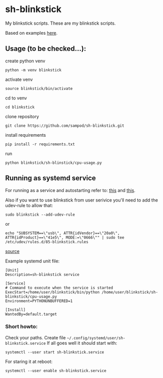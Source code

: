 # sh-blinkstick
My blinkstick scripts.
These are my blinkstick scripts.

Based on examples [here](https://github.com/arvydas/blinkstick-python/wiki).

## Usage (to be checked...): 
create python venv 

```
python -m venv blinkstick
```

activate venv 

```
source blinkstick/bin/activate 
```

cd to venv 

```
cd blinkstick
```


clone repository 

```
git clone https://github.com/sampod/sh-blinkstick.git
```

install requirements 

```
pip install -r requirements.txt 
```

run 

```
python blinkstick/sh-blinstick/cpu-usage.py 
```

## Running as systemd service

For running as a service and autostarting refer to:
[this](https://github.com/torfsen/python-systemd-tutorial)
and
[this](https://www.unixsysadmin.com/systemd-user-services/).

Also if you want to use blinkstick from user serivice you'll need to add the udev-rule to allow that:
```
sudo blinkstick --add-udev-rule
```
or
```
echo "SUBSYSTEM==\"usb\", ATTR{idVendor}==\"20a0\", ATTR{idProduct}==\"41e5\", MODE:=\"0666\"" | sudo tee /etc/udev/rules.d/85-blinkstick.rules
```
[source](https://pypi.org/project/BlinkStick/)

Example systemd unit file: 

```
[Unit]
Description=sh-blinkstick service

[Service]
# Command to execute when the service is started
ExecStart=/home/user/blinkstick/bin/python /home/user/blinkstick/sh-blinkstick/cpu-usage.py
Environment=PYTHONUNBUFFERED=1

[Install]
WantedBy=default.target
```

### Short howto:

Check your paths. 
Create file `~/.config/systemd/user/sh-blinkstick.service` 
If all goes well it should start with: 
```
systemctl --user start sh-blinkstick.service
```

For staring it at reboot:
```
systemctl --user enable sh-blinkstick.service
```
